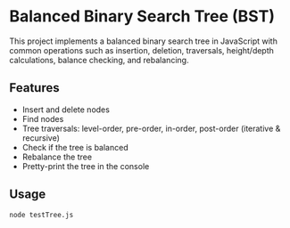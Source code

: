 # Balanced Binary Search Tree (BST)

This project implements a balanced binary search tree in JavaScript with common operations such as insertion, deletion, traversals, height/depth calculations, balance checking, and rebalancing.

## Features

- Insert and delete nodes
- Find nodes
- Tree traversals: level-order, pre-order, in-order, post-order (iterative & recursive)
- Check if the tree is balanced
- Rebalance the tree
- Pretty-print the tree in the console

## Usage

```bash
node testTree.js
